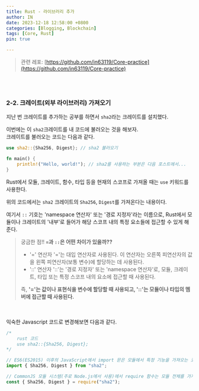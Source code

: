 ```yaml
---
title: Rust - 라이브러리 추가
author: IN
date: 2023-12-18 12:58:00 +0800
categories: [Blogging, Blockchain]
tags: [Core, Rust]
pin: true

---
```


> 관련 레포: [https://github.com/in63119/Core-practice](https://github.com/in63119/Core-practice)

<br />
<br />

### 2-2. 크레이트(외부 라이브러리) 가져오기

지난 번 크레이트를 추가하는 공부를 하면서 `sha2`라는 크레이트를 설치했다.
<br />

이번에는 이 `sha2`크레이트를 내 코드에 불러오는 것을 해보자.
<br />
크레이트를 불러오는 코드는 다음과 같다.

```rust
use sha2::{Sha256, Digest}; // sha2 불러오기

fn main() {
    println!("Hello, world!"); // sha2를 사용하는 부분은 다음 포스트에서...
}
```

Rust에서 모듈, 크레이트, 함수, 타입 등을 현재의 스코프로 가져올 때는 `use` 키워드를 사용한다.
<br />

위의 코드에서는 `sha2` 크레이트의 `Sha256`, `Digest`를 가져온다는 내용이다.
<br />

여기서 `::` 기호는 'namespace 연산자' 또는 '경로 지정자'라는 이름으로, Rust에서 모듈이나 크레이트의 '내부'로 들어가 해당 스코프 내의 특정 요소들에 접근할 수 있게 해준다.

> 궁금한 점!! **`=`과 `::`은 어떤 차이가 있을까??**
>
> - '=' 연산자
>   '='는 대입 연산자로 사용된다. 이 연산자는 오른쪽 피연산자의 값을 왼쪽 피연산자(보통 변수)에 할당하는 데 사용된다.
> - '::' 연산자
>   '::'는 '경로 지정자' 또는 'namespace 연산자'로, 모듈, 크레이트, 타입 또는 특정 스코프 내의 요소에 접근할 때 사용된다.
>
> 즉, **'='는 값이나 표현식을 변수에 할당할 때 사용되고, '::'는 모듈이나 타입의 멤버에 접근할 때 사용된다.**

<br />

<br />
익숙한 Javascript 코드로 변경해보면 다음과 같다.

```js
/*
    rust 코드
    use sha2::{Sha256, Digest};
*/

// ES6(ES2015) 이후의 JavaScript에서 import 문은 모듈에서 특정 기능을 가져오는 코드
import { Sha256, Digest } from "sha2";

// CommonJS 모듈 시스템(주로 Node.js에서 사용)에서 require 함수는 모듈 전체를 가져오거나 모듈의 특정 부분을 추출하는 데 사용되는 코드
const { Sha256, Digest } = require("sha2");
```

